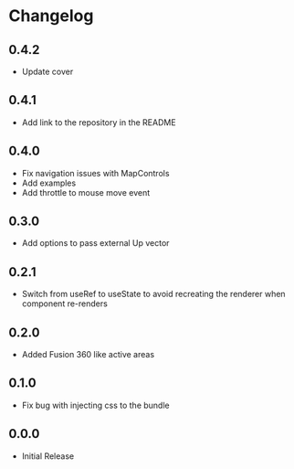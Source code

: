 Changelog
=========

0.4.2
---
* Update cover

0.4.1
---
* Add link to the repository in the README

0.4.0
---
* Fix navigation issues with MapControls
* Add examples
* Add throttle to mouse move event

0.3.0
---
* Add options to pass external Up vector

0.2.1
---
* Switch from useRef to useState to avoid recreating the renderer when component re-renders

0.2.0
---
* Added Fusion 360 like active areas

0.1.0
---
* Fix bug with injecting css to the bundle

0.0.0
---
* Initial Release
